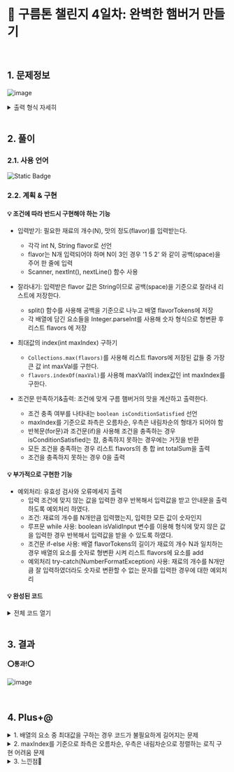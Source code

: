 # 🧩 구름톤 챌린지 4일차: 완벽한 햄버거 만들기

</br>

## 1. 문제정보
![image](https://github.com/hj4645/goormChallenge/assets/134211096/f3eafe65-99ef-43c5-a245-bdbaaef4736f)

  <details>
  <summary>출력 형식 자세히</summary>
  
 ![image](https://github.com/hj4645/goormChallenge/assets/134211096/1b63ac9d-3942-473a-bbdd-84bdf8f423b6)
  </details>
</br>

## 2. 풀이
### 2.1. 사용 언어
![Static Badge](https://img.shields.io/badge/java-%23007396?style=for-the-badge&logo=java&logoColor=white)

### 2.2. 계획 & 구현
#### 💡 조건에 따라 반드시 구현해야 하는 기능

- 입력받기: 필요한 재료의 개수(N), 맛의 정도(flavor)를 입력받는다.
  - 각각 int N, String flavor로 선언
  - flavor는 N개 입력되어야 하며 N이 3인 경우 '1 5 2' 와 같이 공백(space)을 주어 한 줄에 입력
  - Scanner, nextInt(), nextLine() 함수 사용

- 잘라내기: 입력받은 flavor 값은 String이므로 공백(space)을 기준으로 잘라내 리스트에 저장한다.
  - split() 함수를 사용해 공백을 기준으로 나누고 배열 flavorTokens에 저장
  - 각 배열에 담긴 요소들을 Integer.parseInt를 사용해 숫자 형식으로 형변환 후 리스트 flavors 에 저장

- 최대값의 index(int maxIndex) 구하기
  - `Collections.max(flavors)`를 사용해 리스트 flavors에 저장된 값들 중 가장 큰 값 int maxVal를 구한다.
  - `flavors.indexOf(maxVal)`를 사용해 maxVal의 index값인 int maxIndex를 구한다.
 
- 조건문 만족하기&출력: 조건에 맞게 구름 햄버거의 맛을 계산하고 출력한다.
  - 조건 충족 여부를 나타내는 `boolean isConditionSatisfied` 선언
  - maxIndex를 기준으로 좌측은 오름차순, 우측은 내림차순의 형태가 되어야 함 
  - 반복문(for문)과 조건문(if)을 사용해 조건을 충족하는 경우 isConditionSatisfied는 참, 충족하지 못하는 경우에는 거짓을 반환
  - 모든 조건을 충족하는 경우 리스트 flavors의 총 합 int totalSum을 출력
  - 조건을 충족하지 못하는 경우 0을 출력
  
#### 💡 부가적으로 구현한 기능

- 예외처리: 유효성 검사와 오류메세지 출력
  - 입력 조건에 맞지 않는 값을 입력한 경우 반복해서 입력값을 받고 안내문을 출력하도록 예외처리 하였다.
  - 조건: 재료의 개수를 N개만큼 입력했는지, 입력한 모든 값이 숫자인지
  - 루프문 while 사용: boolean isValidInput 변수를 이용해 형식에 맞지 않은 값을 입력한 경우 반복해서 입력값을 받을 수 있도록 하였다.
  - 조건문 if-else 사용: 배열 flavorTokens의 길이가 재료의 개수 N과 일치하는 경우 배열의 요소를 숫자로 형변환 시켜 리스트 flavors에 요소를 add
  - 예외처리 try-catch(NumberFormatException) 사용: 재료의 개수를 N개만큼 잘 입력하였더라도 숫자로 변환할 수 없는 문자를 입력한 경우에 대한 예외처리

#### 💡 완성된 코드

  <details>
  <summary>전체 코드 열기</summary>

```java
import java.util.ArrayList;
import java.util.Collections;
import java.util.List;
import java.util.Scanner;

class Main {
    public static void main(String[] args) throws Exception {
        Scanner sc = new Scanner(System.in);
        // 입력할 재료의 개수(N)를 저장하는 변수 N
        int N = sc.nextInt();
        sc.nextLine(); // 입력 버퍼에 남아있는 개행 문자 읽어와 제거

        List<Integer> flavors = new ArrayList<>();

        boolean isValidInput = false;
        // 한 줄에 N개의 맛을 입력 받은 뒤 공백(space)을 기준으로 split해 리스트에 담는다.
        while (!isValidInput) {
            String flavor = sc.nextLine();
            String[] flavorTokens = flavor.split(" ");

            // 예외처리: 유효성 검사와 오류메세지 출력
            if (flavorTokens.length == N) {
            isValidInput = true;
            flavors.clear();

                for (String token : flavorTokens) {
                    try {
                        flavors.add(Integer.parseInt(token));
                    } catch (NumberFormatException e) {
                        isValidInput = false;
                        System.out.println("모든 값이 숫자인지 확인해주세요.");
                        break;
                    } //try-catch
                }//for
            }//if
            else System.out.println("재료의 개수를 정확하게 입력해주세요.");
        }//while
        sc.close();

        // 입력받은 값 중 최대값
        int maxVal = Collections.max(flavors);        
        // 최대값의 index
        int maxIndex = flavors.indexOf(maxVal);

        // 조건에 맞게 구름 햄버거의 맛 출력
        boolean isConditionSatisfied = true;

        for (int i = maxIndex - 1; i >= 0; i--) {
            if (flavors.get(i) > flavors.get(i+1)) {
                isConditionSatisfied = false;
                break;
            }//if
        }//for

        for (int i = maxIndex + 1; i < flavors.size(); i++) {
            if (flavors.get(i) > flavors.get(i-1)) {
                isConditionSatisfied = false;
                break;
            }//if
        }//for

        if (isConditionSatisfied) {
            int totalSum = flavors.stream().mapToInt(Integer::intValue).sum();
            System.out.println(totalSum);
        } else {
            System.out.print("0");
        }//if-else

    }// main
}// class
```
  </details>

</br>

## 3. 결과

#### ⭕통과!⭕
![image](https://github.com/hj4645/goormChallenge/assets/134211096/f5891664-cf3f-456a-93da-48972456d918)

</br>

## 4. Plus+@
<details>
  <summary>1. 배열의 요소 중 최대값을 구하는 경우 코드가 불필요하게 길어지는 문제 </summary>
  
  - 문제
    - 배열 flavorTokens에 담겨 있는 요소들의 최대값을 구할 때, 반복문이 아닌 방법을 사용해보기로 했다. 배열에서 최대값을 구하는 경우 다음과 같은 방법을 사용할 수 있으며, 각 문제점은 아래와 같다.
    - 반복문(for) 사용: 명시적으로 배열의 모든 요소를 확인해야 하므로 코드가 복잡해지고, 시간 복잡도는 O(n)이다.
    - Arrays.sort() 사용: 배열을 정렬한 뒤 마지막 요소가 최댓값이 된다. 정렬에 O(n log n)의 시간이 들기 때문에 최댓값을 구하기 위해서만 사용하기에는 비효율적이다.
  - 해결
    - 리스트 사용: 배열 flavorTokens의 요소들을 ArrayList flavor에 담았다.
    - Collections.max(): Collections 클래스의 max() 메서드를 사용하여 최댓값을 구했다.
    - 혹은, Stream API: JAVA 8부터 도입된 Stream을 활용해서 구하는 방법도 있다. (예시: `int max = list.stream().mapToInt(Integer::intValue).max().getAsInt();`)
   
</details>

<details>
  <summary>2. maxIndex를 기준으로 좌측은 오름차순, 우측은 내림차순으로 정렬하는 로직 구현 어려움 문제 </summary>

  - 문제
    - JAVA의 경우 Python처럼 간단하게 배열이나 list를 slice 할 수 없어 로직 구현이 어려웠다. 
  - 해결
    - 반복문(for문) 2개를 사용해 maxIndex를 기준으로 좌측과 우측의 반복조건 i 범위를 각각 다르게 주어 각 index 자리의 값을 비교하였다. 
</details>

<details>
  <summary>3. 느낀점💬</summary>
  
  - 익숙한 반복문을 사용해 문제를 풀고난 뒤 다른 풀이 방식은 없을지 고민을 많이 했다.
  - Python으로 풀었다면 배열을 앞 뒤로 잘라낸 뒤 sort()해서 풀었을테지만, JAVA를 공부할 때 워낙 반복문을 많이 사용하다보니 subList를 만들어 풀어볼 생각을 차마 하지 못했다.
  - 만약 JAVA에서 subList를 사용해 풀이한다면, `Array.copyOfRange(array, start, end)`를 활용해 maxIndex를 기준으로 좌우를 `subList`로 나누고 각 `subList`를 오름차순, 내림차순으로 sort() 한다. 
  - 그리고 `합칠ArrayList명.addAll(subList명)`을 사용해 나뉘어 있는 배열을 합친 뒤 기존의 배열과 동일한지 `합칠ArrayList명.equals(기존배열)` 으로 비교하여 풀이할 수 있을 것 같다.
</details>
